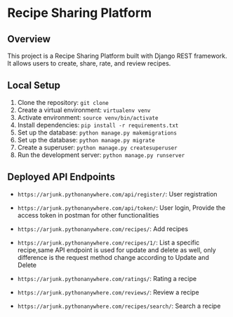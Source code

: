 # Recipe Sharing Platform

## Overview
This project is a Recipe Sharing Platform built with Django REST framework. It allows users to create, share, rate, and review recipes.

## Local Setup
1. Clone the repository: `git clone `
2. Create a virtual environment: `virtualenv venv`
3. Activate environment: `source venv/bin/activate `
4. Install dependencies: `pip install -r requirements.txt`
5. Set up the database: `python manage.py makemigrations`
6. Set up the database: `python manage.py migrate`
7. Create a superuser: `python manage.py createsuperuser`
8. Run the development server: `python manage.py runserver`

## Deployed API Endpoints
- `https://arjunk.pythonanywhere.com/api/register/`: User registration
- `https://arjunk.pythonanywhere.com/api/token/`: User login, Provide the access token in postman for other functionalities
- `https://arjunk.pythonanywhere.com/recipes/`: Add recipes
- `https://arjunk.pythonanywhere.com/recipes/1/`: List a specific recipe,same API endpoint is used for update and delete as well, only difference is the request method change according to Update and Delete

- `https://arjunk.pythonanywhere.com/ratings/`: Rating a recipe
- `https://arjunk.pythonanywhere.com/reviews/`: Review a recipe
- `https://arjunk.pythonanywhere.com/recipes/search/`: Search a recipe
